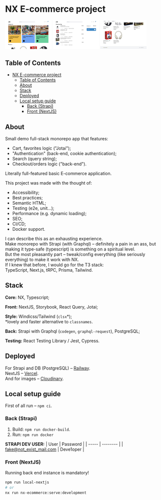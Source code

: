 # NX E-commerce project

<p float="left">
  <img src="./.github/readme_assets/desk_1.png" width="30%"/>
  <img src="./.github/readme_assets/desk_2.png" width="30%"/>
  <img src="./.github/readme_assets/desk_3.png" width="30%"/>
</p>

## Table of Contents

- [NX E-commerce project](#nx-e-commerce-project)
  - [Table of Contents](#table-of-contents)
  - [About](#about)
  - [Stack](#stack)
  - [Deployed](#deployed)
  - [Local setup guide](#local-setup-guide)
    - [Back (Strapi)](#back-strapi)
    - [Front (NextJS)](#front-nextjs)

## About

Small demo full-stack monorepo app that features:

- Cart, favorites logic ("Jotai");
- "Authentication" (back-end, cookie authentication);
- Search (query string);
- Checkout/orders logic ("back-end").

Literally full-featured basic E-commerce application.

This project was made with the thought of:

- Accessibility;
- Best practices;
- Semantic HTML;
- Testing (e2e, unit...);
- Performance (e.g. dynamic loading);
- SEO;
- CI/CD;
- Docker support.

I can describe this as an exhausting experience.<br/>
Make monorepo with Strapi (with Graphql) – definitely a pain in an ass, but making it type-safe (typescript) is something on a spiritual level.<br/>
But the most pleasantly part – tweak/config everything (like seriously everything) to make it work with NX.<br/>
If I knew that before, I would go for the T3 stack:<br>TypeScript, Next.js, tRPC, Prisma, Tailwind.

## Stack

**Core:** NX, Typescript;

**Front:** NextJS, Storybook, React Query, Jotai;

**Style:** Windicss/Tailwind (`clsx`*);<br/>
*lovely and faster alternative to `classnames`.

**Back:** Strapi with Graphql (`codegen`, `graphql-request`), PostgreSQL;

**Testing:** React Testing Library / Jest, Cypress.

## Deployed

For Strapi and DB (PostgreSQL) – [Railway](https://railway.app).<br/>
NextJS – [Vercel](https://vercel.com).<br/>
And for images – [Cloudinary](https://cloudinary.com).

## Local setup guide

First of all run – `npm ci`.

### Back (Strapi)

1. Build: `npm run docker-build`.
2. Run: `npm run docker`

**STRAPI DEV USER:**
| User | Password |
| ----- | -------- |
| fake@not_exist_mail.com | Deve1oper |

### Front (NextJS)

Running back end instance is mandatory!

```bash
npm run local-nextjs
# or
nx run nx-ecommerce:serve:development
```
